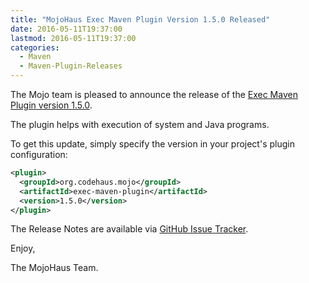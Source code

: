 ```yaml
---
title: "MojoHaus Exec Maven Plugin Version 1.5.0 Released"
date: 2016-05-11T19:37:00
lastmod: 2016-05-11T19:37:00
categories:
  - Maven
  - Maven-Plugin-Releases
---
```

The Mojo team is pleased to announce the release of the 
[Exec Maven Plugin version 1.5.0](https://mojo.codehaus.org/exec-maven-plugin/).

The plugin helps with execution of system and Java programs.


To get this update, simply specify the version in your project's
plugin configuration:

```xml
<plugin>
  <groupId>org.codehaus.mojo</groupId>
  <artifactId>exec-maven-plugin</artifactId>
  <version>1.5.0</version>
</plugin>
```

The Release Notes are available via [GitHub Issue Tracker](https://github.com/mojohaus/exec-maven-plugin/issues?q=milestone%3A%22Release+1.5.0%22+is%3Aclosed).

Enjoy,

The MojoHaus Team.
